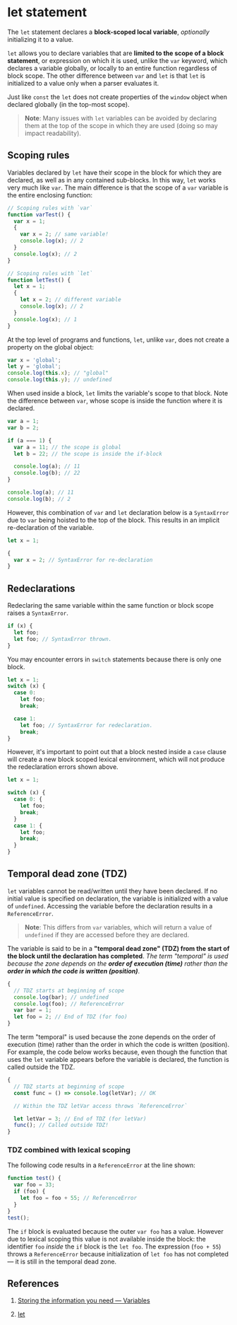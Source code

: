 # let statement

The `let` statement declares a **block-scoped local variable**, _optionally_ initializing it to a value.

`let` allows you to declare variables that are **limited to the scope of a block statement**, or expression on which it is used, unlike the `var` keyword, which declares a variable globally, or locally to an entire function regardless of block scope. The other difference between `var` and `let` is that `let` is initialized to a value only when a parser evaluates it.

Just like `const` the `let` does not create properties of the `window` object when declared globally (in the top-most scope).

> **Note**: Many issues with `let` variables can be avoided by declaring them at the top of the scope in which they are used (doing so may impact readability).

## Scoping rules

Variables declared by `let` have their scope in the block for which they are declared, as well as in any contained sub-blocks. In this way, `let` works very much like `var`. The main difference is that the scope of a `var` variable is the entire enclosing function:

```js
// Scoping rules with `var`
function varTest() {
  var x = 1;
  {
    var x = 2; // same variable!
    console.log(x); // 2
  }
  console.log(x); // 2
}

// Scoping rules with `let`
function letTest() {
  let x = 1;
  {
    let x = 2; // different variable
    console.log(x); // 2
  }
  console.log(x); // 1
}
```

At the top level of programs and functions, `let`, unlike `var`, does not create a property on the global object:

```js
var x = 'global';
let y = 'global';
console.log(this.x); // "global"
console.log(this.y); // undefined
```

When used inside a block, `let` limits the variable's scope to that block. Note the difference between `var`, whose scope is inside the function where it is declared.

```js
var a = 1;
var b = 2;

if (a === 1) {
  var a = 11; // the scope is global
  let b = 22; // the scope is inside the if-block

  console.log(a); // 11
  console.log(b); // 22
}

console.log(a); // 11
console.log(b); // 2
```

However, this combination of `var` and `let` declaration below is a `SyntaxError` due to `var` being hoisted to the top of the block. This results in an implicit re-declaration of the variable.

```js
let x = 1;

{
  var x = 2; // SyntaxError for re-declaration
}
```

## Redeclarations

Redeclaring the same variable within the same function or block scope raises a `SyntaxError`.

```js
if (x) {
  let foo;
  let foo; // SyntaxError thrown.
}
```

You may encounter errors in `switch` statements because there is only one block.

```js
let x = 1;
switch (x) {
  case 0:
    let foo;
    break;

  case 1:
    let foo; // SyntaxError for redeclaration.
    break;
}
```

However, it's important to point out that a block nested inside a `case` clause will create a new block scoped lexical environment, which will not produce the redeclaration errors shown above.

```js
let x = 1;

switch (x) {
  case 0: {
    let foo;
    break;
  }
  case 1: {
    let foo;
    break;
  }
}
```

## Temporal dead zone (TDZ)

`let` variables cannot be read/written until they have been declared. If no initial value is specified on declaration, the variable is initialized with a value of `undefined`. Accessing the variable before the declaration results in a `ReferenceError`.

> **Note**: This differs from `var` variables, which will return a value of `undefined` if they are accessed before they are declared.

The variable is said to be in a **"temporal dead zone" (TDZ) from the start of the block until the declaration has completed**. _The term "temporal" is used because the zone depends on the_ **_order of execution (time)_** _rather than the_ **_order in which the code is written (position)_**.

```js
{
  // TDZ starts at beginning of scope
  console.log(bar); // undefined
  console.log(foo); // ReferenceError
  var bar = 1;
  let foo = 2; // End of TDZ (for foo)
}
```

The term "temporal" is used because the zone depends on the order of execution (time) rather than the order in which the code is written (position). For example, the code below works because, even though the function that uses the `let` variable appears before the variable is declared, the function is called outside the TDZ.

```js
{
  // TDZ starts at beginning of scope
  const func = () => console.log(letVar); // OK

  // Within the TDZ letVar access throws `ReferenceError`

  let letVar = 3; // End of TDZ (for letVar)
  func(); // Called outside TDZ!
}
```

### TDZ combined with lexical scoping

The following code results in a `ReferenceError` at the line shown:

```js
function test() {
  var foo = 33;
  if (foo) {
    let foo = foo + 55; // ReferenceError
  }
}
test();
```

The `if` block is evaluated because the outer `var foo` has a value. However due to lexical scoping this value is not available inside the block: the identifier `foo` _inside_ the `if` block is the `let foo`. The expression (`foo + 55`) throws a `ReferenceError` because initialization of `let foo` has not completed — it is still in the temporal dead zone.

## References

1. [Storing the information you need — Variables](https://developer.mozilla.org/en-US/docs/Learn/JavaScript/First_steps/Variables)

2. [let](https://developer.mozilla.org/en-US/docs/Web/JavaScript/Reference/Statements/let)

   
